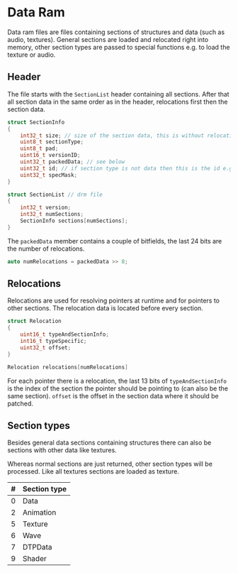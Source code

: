 # Data Ram

Data ram files are files containing sections of structures and data (such as audio, textures). General sections are loaded and relocated right into memory, other section types are passed to special functions e.g. to load the texture or audio.

## Header

The file starts with the `SectionList` header containing all sections. After that all section data in the same order as in the header, relocations first then the section data.

```cpp
struct SectionInfo
{
	int32_t size; // size of the section data, this is without relocations
	uint8_t sectionType;
	uint8_t pad;
	uint16_t versionID;
	uint32_t packedData; // see below
	uint32_t id; // if section type is not data then this is the id e.g. texture id or animation id
	uint32_t specMask;
}

struct SectionList // drm file
{
	int32_t version;
	int32_t numSections;
	SectionInfo sections[numSections];
}
```

The `packedData` member contains a couple of bitfields, the last 24 bits are the number of relocations.

```cpp
auto numRelocations = packedData >> 8;
```

## Relocations

Relocations are used for resolving pointers at runtime and for pointers to other sections. The relocation data is located before every section.

```cpp
struct Relocation
{
	uint16_t typeAndSectionInfo;
	int16_t typeSpecific;
	uint32_t offset;
}

Relocation relocations[numRelocations]
```

For each pointer there is a relocation, the last 13 bits of `typeAndSectionInfo` is the index of the section the pointer should be pointing to (can also be the same section). `offset` is the offset in the section data where it should be patched.

## Section types

Besides general data sections containing structures there can also be sections with other data like textures.

Whereas normal sections are just returned, other section types will be processed. Like all textures sections are loaded as texture.

| # | Section type |
|---|--------------|
| 0 | Data |
| 2 | Animation |
| 5 | Texture |
| 6 | Wave |
| 7 | DTPData |
| 9 | Shader |